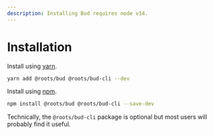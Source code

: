 ```yaml
---
description: Installing Bud requires node v14.
---
```


# Installation

Install using [yarn](https://classic.yarnpkg.com).

```sh
yarn add @roots/bud @roots/bud-cli --dev
```

Install using [npm](https://npmjs.com).

```sh
npm install @roots/bud @roots/bud-cli --save-dev
```

Technically, the `@roots/bud-cli` package is optional but most users will probably find it useful.
